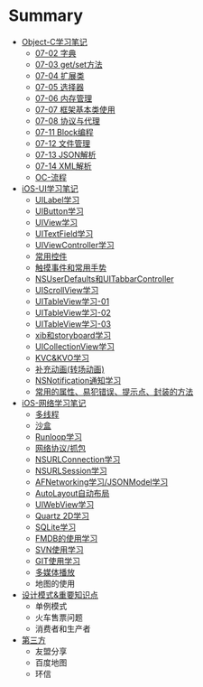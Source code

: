# Summary

* [Object-C学习笔记](README.md)
    * [07-02 字典](07-02.md)
    * [07-03 get\/set方法](07-03.md)
    * [07-04 扩展类](07-04.md)
    * [07-05 选择器](07-05.md)
    * [07-06 内存管理](07-06.md)
    * [07-07 框架基本类使用](07-07.md)
    * [07-08 协议与代理](07-08.md)
    * [07-11 Block编程](07-11.md)
    * [07-12 文件管理](07-12.md)
    * [07-13 JSON解析](07-13.md)
    * [07-14 XML解析](07-14.md)
    * [OC-流程](ocliuchengmd_md.md)
* [iOS-UI学习笔记](ios-uixue_xi_bi_ji.md)
    * [UILabel学习](UILabel.md)
    * [UIButton学习](UIButton.md)
    * [UIView学习](uiview.md)
    * [UITextField学习](uitextfield学习.md)
    * [UIViewController学习](viewcontroller学习.md)
    * [常用控件](常用控件.md)
    * [触摸事件和常用手势](触摸事件和常用手势.md)
    * [NSUserDefaults和UITabbarController](nsuserdefaults和uitabbarcontroller.md)
    * [UIScrollView学习](uiscrollview学习.md)
    * [UITableView学习-01](uitableview.md)
    * [UITableView学习-02](uitableview学习-02.md)
    * [UITableView学习-03](uitableview学习-03.md)
    * [xib和storyboard学习](xib和storyboard学习.md)
    * [UICollectionView学习](collectionview学习.md)
    * [KVC&KVO学习](kvckvo学习.md)
    * [补充动画\(转场动画\)](补充动画转场动画.md)
    * [NSNotification通知学习](nsnotification通知学习.md)
    * [常用的属性、易犯错误、提示点、封装的方法](常用的属性、易犯错误、提示点、封装的方法.md)
* [iOS-网络学习笔记](ios-网络学习笔记.md)
    * [多线程](多线程.md)
    * [沙盒](沙盒.md)
    * [Runloop学习](runloop学习.md)
    * [网络协议\/抓包](网络协议抓包.md)
    * [NSURLConnection学习](nsurlconnection.md)
    * [NSURLSession学习](nsurlsession学习.md)
    * [AFNetworking学习\/JSONModel学习](afnetworking学习jsonmodel学习.md)
    * [AutoLayout自动布局](autolayout自动布局.md)
    * [UIWebView学习](uiwebview学习.md)
    * [Quartz 2D学习](quartz-2d学习.md)
    * [SQLite学习](sqlite学习.md)
    * [FMDB的使用学习](fmdb的使用学习.md)
    * [SVN使用学习](svn使用学习.md)
    * [GIT使用学习](git.md)
    * [多媒体播放](多媒体播放.md)
    * 地图的使用
* [设计模式&重要知识点](设计模式重要知识点.md)
    * 单例模式
    * 火车售票问题
    * 消费者和生产者
* [第三方](第三方.md)
    * 友盟分享
    * 百度地图
    * 环信

